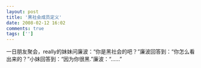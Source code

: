 ```yaml
---
layout: post
title: '黑社会成员定义'
date: 2008-02-12 16:02
comments: true
tags: ['']
---
```


一日朋友聚会，really的妹妹问廉波：“你是黑社会的吧？”廉波回答到：“你怎么看出来的？”小妹回答到：“因为你很黑.”廉波：“......”

